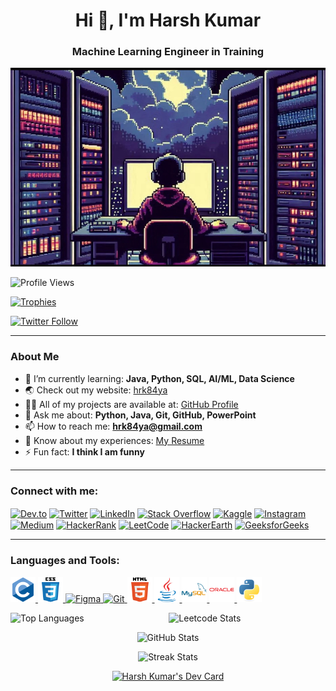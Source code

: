 <h1 align="center">Hi 👋, I'm Harsh Kumar</h1>
<h3 align="center">Machine Learning Engineer in Training</h3>
<img src="IMG.jpg" alt="Profile Views" />

<p align="left">
    <img src="https://komarev.com/ghpvc/?username=hrk84ya&label=Profile%20views&color=0e75b6&style=flat" alt="Profile Views" />
</p>

<div align="left">
    <a href="https://github.com/ryo-ma/github-profile-trophy">
        <img src="https://github-profile-trophy.vercel.app/?username=hrk84ya" alt="Trophies" />
    </a>
</div>

<p align="left">
    <a href="https://twitter.com/hrk84ya" target="blank">
        <img src="https://img.shields.io/twitter/follow/hrk84ya?logo=twitter&style=for-the-badge" alt="Twitter Follow" />
    </a>
</p>

---

### About Me
- 🌱 I’m currently learning: **Java, Python, SQL, AI/ML, Data Science**
- 🌏 Check out my website: [hrk84ya](https://hrk84ya.netlify.app/)
- 👨‍💻 All of my projects are available at: [GitHub Profile](https://github.com/Hrk84ya)
- 💬 Ask me about: **Python, Java, Git, GitHub, PowerPoint**
- 📫 How to reach me: **hrk84ya@gmail.com**
- 📄 Know about my experiences: [My Resume](https://drive.google.com/file/d/1MbstKyLel4u87xIJhxYucI5GycuyugMW/view?usp=sharing)
- ⚡ Fun fact: **I think I am funny**

---

<h3 align="left">Connect with me:</h3>
<p align="left">
    <a href="https://dev.to/hrk84ya" target="blank"><img align="center" src="https://raw.githubusercontent.com/rahuldkjain/github-profile-readme-generator/master/src/images/icons/Social/devto.svg" alt="Dev.to" height="30" width="40" /></a>
    <a href="https://twitter.com/hrk84ya" target="blank"><img align="center" src="https://raw.githubusercontent.com/rahuldkjain/github-profile-readme-generator/master/src/images/icons/Social/twitter.svg" alt="Twitter" height="30" width="40" /></a>
    <a href="https://linkedin.com/in/hrk84ya" target="blank"><img align="center" src="https://raw.githubusercontent.com/rahuldkjain/github-profile-readme-generator/master/src/images/icons/Social/linked-in-alt.svg" alt="LinkedIn" height="30" width="40" /></a>
    <a href="https://stackoverflow.com/users/19905995/harsh-kumar" target="blank"><img align="center" src="https://raw.githubusercontent.com/rahuldkjain/github-profile-readme-generator/master/src/images/icons/Social/stack-overflow.svg" alt="Stack Overflow" height="30" width="40" /></a>
    <a href="https://kaggle.com/hrk84ya" target="blank"><img align="center" src="https://raw.githubusercontent.com/rahuldkjain/github-profile-readme-generator/master/src/images/icons/Social/kaggle.svg" alt="Kaggle" height="30" width="40" /></a>
    <a href="https://instagram.com/hrk84ya" target="blank"><img align="center" src="https://raw.githubusercontent.com/rahuldkjain/github-profile-readme-generator/master/src/images/icons/Social/instagram.svg" alt="Instagram" height="30" width="40" /></a>
    <a href="https://medium.com/@hrk84ya" target="blank"><img align="center" src="https://raw.githubusercontent.com/rahuldkjain/github-profile-readme-generator/master/src/images/icons/Social/medium.svg" alt="Medium" height="30" width="40" /></a>
    <a href="https://www.hackerrank.com/hrk84ya" target="blank"><img align="center" src="https://raw.githubusercontent.com/rahuldkjain/github-profile-readme-generator/master/src/images/icons/Social/hackerrank.svg" alt="HackerRank" height="30" width="40" /></a>
    <a href="https://www.leetcode.com/hrk84ya" target="blank"><img align="center" src="https://raw.githubusercontent.com/rahuldkjain/github-profile-readme-generator/master/src/images/icons/Social/leet-code.svg" alt="LeetCode" height="30" width="40" /></a>
    <a href="https://www.hackerearth.com/@hrk84ya" target="blank"><img align="center" src="https://raw.githubusercontent.com/rahuldkjain/github-profile-readme-generator/master/src/images/icons/Social/hackerearth.svg" alt="HackerEarth" height="30" width="40" /></a>
    <a href="https://auth.geeksforgeeks.org/user/hrk84ya/profile" target="blank"><img align="center" src="https://raw.githubusercontent.com/rahuldkjain/github-profile-readme-generator/master/src/images/icons/Social/geeks-for-geeks.svg" alt="GeeksforGeeks" height="30" width="40" /></a>
</p>

---

<h3 align="left">Languages and Tools:</h3>
<p align="left">
    <a href="https://www.cprogramming.com/" target="_blank" rel="noreferrer">
        <img src="https://raw.githubusercontent.com/devicons/devicon/master/icons/c/c-original.svg" alt="C" width="40" height="40"/>
    </a>
    <a href="https://www.w3schools.com/css/" target="_blank" rel="noreferrer">
        <img src="https://raw.githubusercontent.com/devicons/devicon/master/icons/css3/css3-original-wordmark.svg" alt="CSS3" width="40" height="40"/>
    </a>
    <a href="https://www.figma.com/" target="_blank" rel="noreferrer">
        <img src="https://www.vectorlogo.zone/logos/figma/figma-icon.svg" alt="Figma" width="40" height="40"/>
    </a>
    <a href="https://git-scm.com/" target="_blank" rel="noreferrer">
        <img src="https://www.vectorlogo.zone/logos/git-scm/git-scm-icon.svg" alt="Git" width="40" height="40"/>
    </a>
    <a href="https://www.w3.org/html/" target="_blank" rel="noreferrer">
        <img src="https://raw.githubusercontent.com/devicons/devicon/master/icons/html5/html5-original-wordmark.svg" alt="HTML5" width="40" height="40"/>
    </a>
    <a href="https://www.java.com" target="_blank" rel="noreferrer">
        <img src="https://raw.githubusercontent.com/devicons/devicon/master/icons/java/java-original.svg" alt="Java" width="40" height="40"/>
    </a>
    <a href="https://www.mysql.com/" target="_blank" rel="noreferrer">
        <img src="https://raw.githubusercontent.com/devicons/devicon/master/icons/mysql/mysql-original-wordmark.svg" alt="MySQL" width="40" height="40"/>
    </a>
    <a href="https://www.oracle.com/" target="_blank" rel="noreferrer">
        <img src="https://raw.githubusercontent.com/devicons/devicon/master/icons/oracle/oracle-original.svg" alt="Oracle" width="40" height="40"/>
    </a>
    <a href="https://www.python.org" target="_blank" rel="noreferrer">
        <img src="https://raw.githubusercontent.com/devicons/devicon/master/icons/python/python-original.svg" alt="Python" width="40" height="40"/>
    </a>
</p>

<div align="center">
    <img align="left" src="https://github-readme-stats.vercel.app/api/top-langs?username=hrk84ya&show_icons=true&locale=en&layout=compact" alt="Top Languages" />
    <img src="https://leetcard.jacoblin.cool/Hrk84ya?border=1&radius=20&theme=dark#gh-light-mode-only" alt="Leetcode Stats" />
</div>

<p align="center">
    <img src="https://github-readme-stats.vercel.app/api?username=hrk84ya&show_icons=true&locale=en" alt="GitHub Stats" />
</p>

<p align="center">
    <img src="https://github-readme-streak-stats.herokuapp.com/?user=hrk84ya&" alt="Streak Stats" />
</p>

<div align="center">
    <a href="https://app.daily.dev/hrk84ya">
        <img src="https://api.daily.dev/devcards/v2/InW089eIcVnLI5NtYB0rB.png?type=default&r=8my" width="356" alt="Harsh Kumar's Dev Card"/>
    </a>
</div>
